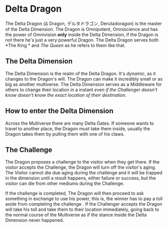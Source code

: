 # Delta Dragon
The Delta Dragon (Δ Dragon, デルタドラゴン, Derutadoragon) is the master of the Delta Dimension. The Dragon is Omnipotent, Omniscience and has the power of Omnivision **only** inside the Delta Dimension, if the Dragon is not there he's just a very powerful Dragon.
The Delta Dragon serves both *The King * and *The Queen* as he refers to them like that.

## The Delta Dimension
The Delta Dimension is the realm of the Delta Dragon. It's *dynamic*, as it changes to the Dragon's will. The Dragon can make it incredibly small or as big as another multiverse. The Delta Dimension serves as a Middleware for others to change their location in a instant *even if the Challenger doesn't know doesn't know the exact location of their destination.*

## How to enter the Delta Dimension
Across the Multiverse there are many Delta Gates. If someone wants to travel to another place, the Dragon must take them inside, usually the Dragon takes them by pulling them with one of his claws.

## The Challenge
The Dragon proposes a challenge to the visitor when they get there. If the visitor accepts the Challenge, the Dragon will turn off the visitor's aging. The Visitor cannot die due aging during the challenge and it will be trapped in the dimension until a result happens, either failure or success, but the visitor can die from other mediums during the Challenge.

If the challenge is completed, The Dragon will then proceed to ask something in exchange to use his power, this is, the winner has to pay a toll aside from completing the challenge . If the Challenger accepts the Dragon will take his toll and take them to their location immediately, going back to the normal course of the Multiverse as if the stance inside the Delta Dimension never happened.
